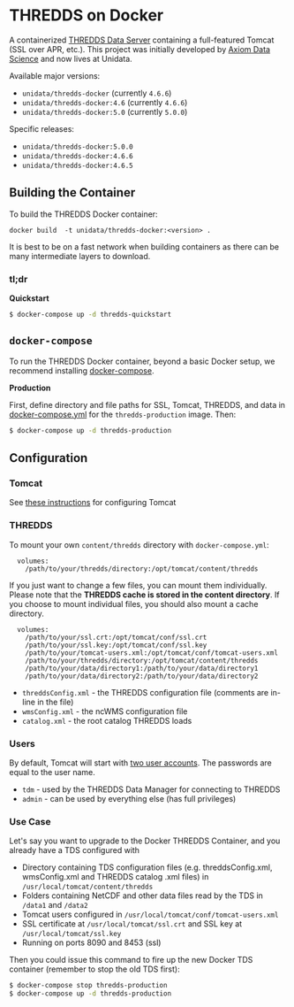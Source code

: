 # THREDDS on Docker

A containerized [THREDDS Data Server](http://www.unidata.ucar.edu/software/thredds/current/tds/) containing a full-featured Tomcat (SSL over APR, etc.). This project was initially developed by [Axiom Data Science](http://www.axiomdatascience.com/) and now lives at Unidata.

Available major versions:

* `unidata/thredds-docker` (currently `4.6.6`)
* `unidata/thredds-docker:4.6` (currently `4.6.6`)
* `unidata/thredds-docker:5.0` (currently `5.0.0`)

Specific releases:

* `unidata/thredds-docker:5.0.0`
* `unidata/thredds-docker:4.6.6`
* `unidata/thredds-docker:4.6.5`

## Building the Container

To build the THREDDS Docker container:

    docker build  -t unidata/thredds-docker:<version> .

It is best to be on a fast network when building containers as there can be many intermediate layers to download.

### tl;dr

**Quickstart**

```bash
$ docker-compose up -d thredds-quickstart
```

## `docker-compose`

To run the THREDDS Docker container, beyond a basic Docker setup, we recommend installing [docker-compose](https://docs.docker.com/compose/).


**Production**

First, define directory and file paths for SSL, Tomcat, THREDDS, and data in [docker-compose.yml](docker-compose.yml) for the `thredds-production` image. Then:

```bash
$ docker-compose up -d thredds-production
```

## Configuration

### Tomcat

See [these instructions](https://github.com/axiom-data-science/docker-tomcat) for configuring Tomcat


### THREDDS


To mount your own `content/thredds` directory with `docker-compose.yml`:

```
  volumes:
    /path/to/your/thredds/directory:/opt/tomcat/content/thredds
```

If you just want to change a few files, you can mount them individually. Please
note that the **THREDDS cache is stored in the content directory**. If you choose
to mount individual files, you should also mount a cache directory.

```
  volumes:
    /path/to/your/ssl.crt:/opt/tomcat/conf/ssl.crt
    /path/to/your/ssl.key:/opt/tomcat/conf/ssl.key
    /path/to/your/tomcat-users.xml:/opt/tomcat/conf/tomcat-users.xml
    /path/to/your/thredds/directory:/opt/tomcat/content/thredds
    /path/to/your/data/directory1:/path/to/your/data/directory1 
    /path/to/your/data/directory2:/path/to/your/data/directory2
```

* `threddsConfig.xml` - the THREDDS configuration file (comments are in-line in the file)
* `wmsConfig.xml` - the ncWMS configuration file
* `catalog.xml` - the root catalog THREDDS loads


### Users

By default, Tomcat will start with [two user accounts](https://github.com/Unidata/thredds-docker/blob/master/files/tomcat-users.xml). The passwords are equal to the user name.

* `tdm` - used by the THREDDS Data Manager for connecting to THREDDS
* `admin` - can be used by everything else (has full privileges)

### Use Case

 Let's say you want to upgrade to the Docker THREDDS Container, and you already have a TDS configured with
 * Directory containing TDS configuration files (e.g. threddsConfig.xml, wmsConfig.xml and THREDDS catalog .xml files) in `/usr/local/tomcat/content/thredds`
 * Folders containing NetCDF and other data files read by the TDS in `/data1` and `/data2`
 * Tomcat users configured in `/usr/local/tomcat/conf/tomcat-users.xml`
 * SSL certificate at `/usr/local/tomcat/ssl.crt` and SSL key at `/usr/local/tomcat/ssl.key`
 * Running on ports 8090 and 8453 (ssl)
 
Then you could issue this command to fire up the new Docker TDS container (remember to stop the old TDS first):

```bash
$ docker-compose stop thredds-production
$ docker-compose up -d thredds-production
```
